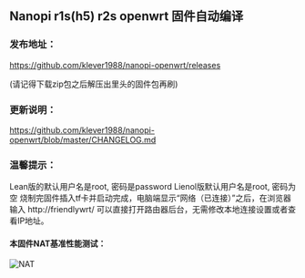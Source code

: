## Nanopi r1s(h5) r2s openwrt 固件自动编译

### 发布地址：

https://github.com/klever1988/nanopi-openwrt/releases

(请记得下载zip包之后解压出里头的固件包再刷)

### 更新说明：

https://github.com/klever1988/nanopi-openwrt/blob/master/CHANGELOG.md

### 温馨提示：

Lean版的默认用户名是root, 密码是password
Lienol版默认用户名是root, 密码为空
烧制完固件插入tf卡并启动完成，电脑端显示“网络（已连接）”之后，在浏览器输入 http://friendlywrt/ 可以直接打开路由器后台，无需修改本地连接设置或者查看IP地址。

#### 本固件NAT基准性能测试：

![NAT](https://github.com/klever1988/nanopi-openwrt/raw/master/assets/NAT.jpg)
